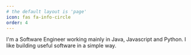 ```yaml
---
# the default layout is 'page'
icon: fas fa-info-circle
order: 4
---
```



I'm a Software Engineer working mainly in Java, Javascript and Python.
I like building useful software in a simple way.
